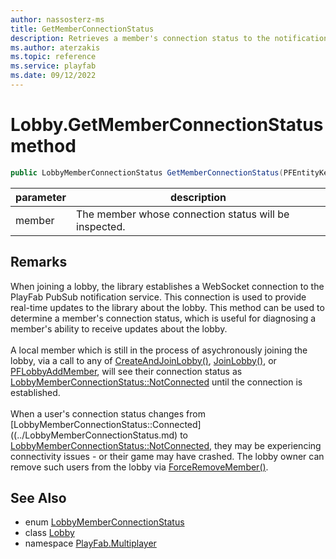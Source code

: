 ```yaml
---
author: nassosterz-ms
title: GetMemberConnectionStatus
description: Retrieves a member's connection status to the notification service.
ms.author: aterzakis
ms.topic: reference
ms.service: playfab
ms.date: 09/12/2022
---
```


# Lobby.GetMemberConnectionStatus method

```csharp
public LobbyMemberConnectionStatus GetMemberConnectionStatus(PFEntityKey member)
```

| parameter | description |
| --- | --- |
| member | The member whose connection status will be inspected. |

## Remarks
When joining a lobby, the library establishes a WebSocket connection to the PlayFab PubSub notification service. This connection is used to provide real-time updates to the library about the lobby. This method can be used to determine a member's connection status, which is useful for diagnosing a member's ability to receive updates about the lobby. <br /><br /> A local member which is still in the process of asychronously joining the lobby, via a call to any of [CreateAndJoinLobby()](../PlayFabMultiplayer/CreateAndJoinLobby.md), [JoinLobby()](../PlayFabMultiplayer/CreateAndJoinLobby.md), or [PFLobbyAddMember](AddMember.md), will see their connection status as [LobbyMemberConnectionStatus::NotConnected](../LobbyMemberConnectionStatus.md) until the connection is established.   <br /><br /> When a user's connection status changes from [LobbyMemberConnectionStatus::Connected]((../LobbyMemberConnectionStatus.md) to [LobbyMemberConnectionStatus::NotConnected](../LobbyMemberConnectionStatus.md), they may be experiencing connectivity issues - or their game may have crashed. The lobby owner can remove such users from the lobby via [ForceRemoveMember()](ForceRemoveMember.md).


## See Also

* enum [LobbyMemberConnectionStatus](../LobbyMemberConnectionStatus.md)
* class [Lobby](../Lobby.md)
* namespace [PlayFab.Multiplayer](../../PlayFabMultiplayerSDK.md)

